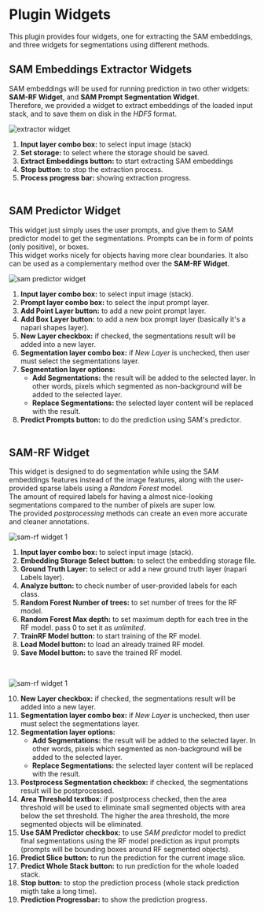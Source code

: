 # Plugin Widgets

This plugin provides four widgets, one for extracting the SAM embeddings, and three widgets for segmentations using different methods.

## SAM Embeddings Extractor Widgets
SAM embeddings will be used for running prediction in two other widgets: **SAM-RF Widget**, and **SAM Prompt Segmentation Widget**.  
Therefore, we provided a widget to extract embeddings of the loaded input stack, and to save them on disk in the *HDF5* format.  

![extractor widget](images/extractor_widget.png)

1. **Input layer combo box:** to select input image (stack)
2. **Set storage:** to select where the storage should be saved.
3. **Extract Embeddings button:** to start extracting SAM embeddings
4. **Stop button:** to stop the extraction process.
5. **Process progress bar:** showing extraction progress.
<br><br>

## SAM Predictor Widget
This widget just simply uses the user prompts, and give them to SAM predictor model to get the segmentations. Prompts can be in form of points (only positive), or boxes.  
This widget works nicely for objects having more clear boundaries. It also can be used as a complementary method over the **SAM-RF Widget**.

![sam predictor widget](images/sam_predictor_widget.png)

1. **Input layer combo box:** to select input image (stack).
2. **Prompt layer combo box:** to select the input prompt layer.
3. **Add Point Layer button:** to add a new point prompt layer.
4. **Add Box Layer button:** to add a new box prompt layer (basically it's a napari shapes layer).
5. **New Layer checkbox:** if checked, the segmentations result will be added into a new layer.
6. **Segmentation layer combo box:** if *New Layer* is unchecked, then user must select the segmentations layer.
7. **Segmentation layer options:**
    - **Add Segmentations:** the result will be added to the selected layer. In other words, pixels which segmented as non-background will be added to the selected layer.
    - **Replace Segmentations:** the selected layer content will be replaced with the result.
8. **Predict Prompts button:** to do the prediction using SAM's predictor.
<br><br>

## SAM-RF Widget
This widget is designed to do segmentation while using the SAM embeddings features instead of the image features, along with the user-provided sparse labels using a *Random Forest* model.  
The amount of required labels for having a almost nice-looking segmentations compared to the number of pixels are super low.  
The provided *postprocessing* methods can create an even more accurate and cleaner annotations.

![sam-rf widget 1](images/sam_rf_widget_1.png)

1. **Input layer combo box:** to select input image (stack).
2. **Embedding Storage Select button:** to select the embedding storage file.
3. **Ground Truth Layer:** to select or add a new ground truth layer (napari Labels layer).
4. **Analyze button:** to check number of user-provided labels for each class.
5. **Random Forest Number of trees:** to set number of trees for the RF model.
6. **Random Forest Max depth:** to set maximum depth for each tree in the RF model. pass 0 to set it as *unlimited*.
7. **TrainRF Model button:** to start training of the RF model.
8. **Load Model button:** to load an already trained RF model.
9. **Save Model button:** to save the trained RF model.
<br>

![sam-rf widget 1](images/sam_rf_widget_2.png)

10. **New Layer checkbox:** if checked, the segmentations result will be added into a new layer.
11. **Segmentation layer combo box:** if *New Layer* is unchecked, then user must select the segmentations layer.
12. **Segmentation layer options:**
    - **Add Segmentations:** the result will be added to the selected layer. In other words, pixels which segmented as non-background will be added to the selected layer.
    - **Replace Segmentations:** the selected layer content will be replaced with the result.
13. **Postprocess Segmentation checkbox:** if checked, the segmentations result will be postprocessed.
14. **Area Threshold textbox:** if postprocess checked, then the area threshold will be used to eliminate small segmented objects with area below the set threshold. The higher the area threshold, the more segmented objects will be eliminated.
15. **Use SAM Predictor checkbox:** to use *SAM predictor* model to predict final segmentations using the RF model prediction as input prompts (prompts will be bounding boxes around RF segmented objects).
16. **Predict Slice button:** to run the prediction for the current image slice.
17. **Predict Whole Stack button:** to run prediction for the whole loaded stack.
18. **Stop button:** to stop the prediction process (whole stack prediction migth take a long time).
19. **Prediction Progressbar:** to show the prediction progress.
